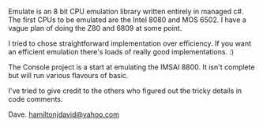 Emulate is an 8 bit CPU emulation library written entirely in managed c#. The first CPUs to be emulated are the Intel 8080 and MOS 6502. I have a vague plan of doing the Z80 and 6809 at some point.

I tried to chose straightforward implementation over efficiency. If you want an efficient emulation there's loads of really good implementations. :)

The Console project is a start at emulating the IMSAI 8800. It isn't complete but will run various flavours of basic.

I've tried to give credit to the others who figured out the tricky details in code comments.

Dave.
hamiltonjdavid@yahoo.com